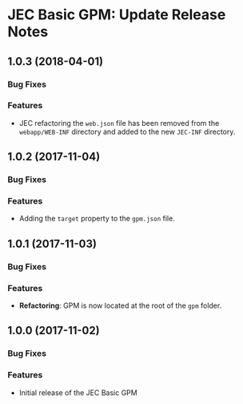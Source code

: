 # JEC Basic GPM: Update Release Notes

<a name="jec-basic-gpm-1.0.3"></a>
## **1.0.3** (2018-04-01)

### Bug Fixes

### Features

- JEC refactoring the `web.json` file has been removed from the `webapp/WEB-INF` directory and added to the new `JEC-INF` directory.

<a name="jec-basic-gpm-1.0.2"></a>
## **1.0.2** (2017-11-04)

### Bug Fixes

### Features

- Adding the `target` property to the `gpm.json` file.

<a name="jec-basic-gpm-1.0.1"></a>
## **1.0.1** (2017-11-03)

### Bug Fixes

### Features

- **Refactoring**: GPM is now located at the root of the `gpm` folder.

<a name="jec-basic-gpm-1.0.0"></a>
## **1.0.0** (2017-11-02)

### Bug Fixes

### Features

- Initial release of the JEC Basic GPM